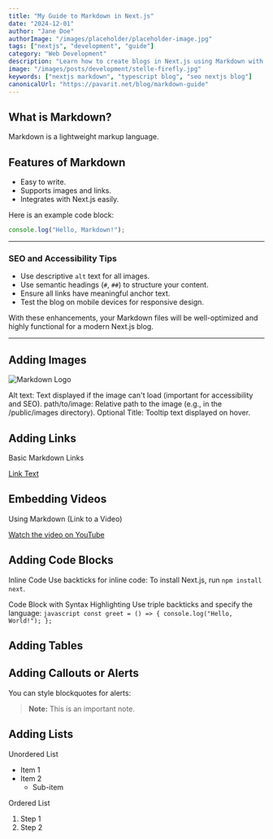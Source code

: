 ```yaml
---
title: "My Guide to Markdown in Next.js"
date: "2024-12-01"
author: "Jane Doe"
authorImage: "/images/placeholder/placeholder-image.jpg"
tags: ["nextjs", "development", "guide"]
category: "Web Development"
description: "Learn how to create blogs in Next.js using Markdown with optimized content and examples."
image: "/images/posts/development/stelle-firefly.jpg"
keywords: ["nextjs markdown", "typescript blog", "seo nextjs blog"]
canonicalUrl: "https://pavarit.net/blog/markdown-guide"
---
```


## What is Markdown?

Markdown is a lightweight markup language.

## Features of Markdown

- Easy to write.
- Supports images and links.
- Integrates with Next.js easily.

Here is an example code block:

```javascript
console.log("Hello, Markdown!");
```

---

### **SEO and Accessibility Tips**

- Use descriptive `alt` text for all images.
- Use semantic headings (`#`, `##`) to structure your content.
- Ensure all links have meaningful anchor text.
- Test the blog on mobile devices for responsive design.

With these enhancements, your Markdown files will be well-optimized and highly functional for a modern Next.js blog.

---

## Adding Images

![Markdown Logo](/images/placeholder/placeholder-image.jpg "Markdown Guide")

Alt text: Text displayed if the image can't load (important for accessibility and SEO).
path/to/image: Relative path to the image (e.g., in the /public/images directory).
Optional Title: Tooltip text displayed on hover.

## Adding Links

Basic Markdown Links

[Link Text](https://example.com)

## Embedding Videos

Using Markdown (Link to a Video)

[Watch the video on YouTube](https://www.youtube.com/watch?v=dQw4w9WgXcQ)

## Adding Code Blocks

Inline Code
Use backticks for inline code:
To install Next.js, run `npm install next`.

Code Block with Syntax Highlighting
Use triple backticks and specify the language:
`javascript const greet = () => { console.log("Hello, World!"); };`

## Adding Tables

<!-- You can create tables using Markdown:

| Feature        | Description                |
| -------------- | -------------------------- |
| Static Content | Fast loading static pages. |
| SEO Friendly   | Great for search engines.  | -->

## Adding Callouts or Alerts

You can style blockquotes for alerts:

> **Note:** This is an important note.

## Adding Lists

Unordered List

- Item 1
- Item 2
  - Sub-item

Ordered List

1. Step 1
2. Step 2
